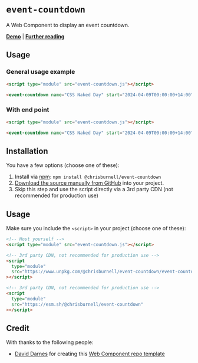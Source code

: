 # `event-countdown`

A Web Component to display an event countdown.

**[Demo](https://chrisburnell.github.io/event-countdown/demo.html)** | **[Further reading](https://chrisburnell.com/event-countdown/)**

## Usage

### General usage example

```html
<script type="module" src="event-countdown.js"></script>

<event-countdown name="CSS Naked Day" start="2024-04-09T00:00:00+14:00"></event-countdown>
```

### With end point

```html
<script type="module" src="event-countdown.js"></script>

<event-countdown name="CSS Naked Day" start="2024-04-09T00:00:00+14:00" end="2024-04-09T23:59:59-12:00"></event-countdown>
```

## Installation

You have a few options (choose one of these):

1. Install via [npm](https://www.npmjs.com/package/@chrisburnell/event-countdown): `npm install @chrisburnell/event-countdown`
1. [Download the source manually from GitHub](https://github.com/chrisburnell/event-countdown/releases) into your project.
1. Skip this step and use the script directly via a 3rd party CDN (not recommended for production use)

## Usage

Make sure you include the `<script>` in your project (choose one of these):

```html
<!-- Host yourself -->
<script type="module" src="event-countdown.js"></script>
```

```html
<!-- 3rd party CDN, not recommended for production use -->
<script
  type="module"
  src="https://www.unpkg.com/@chrisburnell/event-countdown/event-countdown.js"
></script>
```

```html
<!-- 3rd party CDN, not recommended for production use -->
<script
  type="module"
  src="https://esm.sh/@chrisburnell/event-countdown"
></script>
```

## Credit

With thanks to the following people:

- [David Darnes](https://darn.es) for creating this [Web Component repo template](https://github.com/daviddarnes/component-template)
